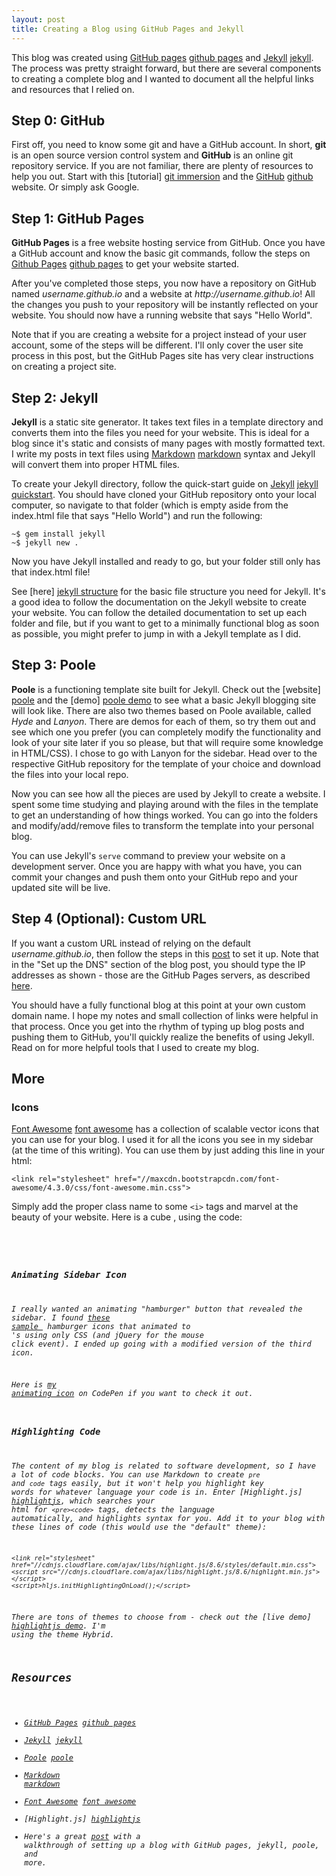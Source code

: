 ```yaml
---
layout: post
title: Creating a Blog using GitHub Pages and Jekyll
---
```


<!-- links -->
[github]: https://github.com
[github pages]: https://pages.github.com

[git immersion]: http://gitimmersion.com

[jekyll]: http://jekyllrb.com
[jekyll quickstart]: http://jekyllrb.com/docs/quickstart/
[jekyll structure]: http://jekyllrb.com/docs/structure/

[poole]: http://getpoole.com
[poole demo]: http://demo.getpoole.com

[markdown]: http://daringfireball.net/projects/markdown/

[font awesome]: http://fontawesome.io

[highlightjs]: https://highlightjs.org/
[highlightjs demo]: https://highlightjs.org/static/demo/

<!-- post -->

This blog was created using [GitHub pages] [github pages] and [Jekyll] [jekyll]. The process was pretty straight forward, but there are several components to creating a complete blog and I wanted to document all the helpful links and resources that I relied on.

## Step 0: GitHub ##

First off, you need to know some git and have a GitHub account. In short, **git** is an open source version control system and **GitHub** is an online git repository service. If you are not familiar, there are plenty of resources to help you out. Start with this [tutorial] [git immersion] and the [GitHub] [github] website. Or simply ask Google.

## Step 1: GitHub Pages ##

**GitHub Pages** is a free website hosting service from GitHub. Once you have a GitHub account and know the basic git commands, follow the steps on [Github Pages] [github pages] to get your website started.

After you've completed those steps, you now have a repository on GitHub named _username.github.io_ and a website at _http:&#x2F;&#x2F;username.github.io_! All the changes you push to your repository will be instantly reflected on your website. You should now have a running website that says "Hello World".

Note that if you are creating a website for a project instead of your user account, some of the steps will be different. I'll only cover the user site process in this post, but the GitHub Pages site has very clear instructions on creating a project site.

## Step 2: Jekyll ##

**Jekyll** is a static site generator. It takes text files in a template directory and converts them into the files you need for your website. This is ideal for a blog since it's static and consists of many pages with mostly formatted text. I write my posts in text files using [Markdown] [markdown] syntax and Jekyll will convert them into proper HTML files.

To create your Jekyll directory, follow the quick-start guide on [Jekyll] [jekyll quickstart]. You should have cloned your GitHub repository onto your local computer, so navigate to that folder (which is empty aside from the index.html file that says "Hello World") and run the following:

    ~$ gem install jekyll
    ~$ jekyll new .

Now you have Jekyll installed and ready to go, but your folder still only has that index.html file!

See [here] [jekyll structure] for the basic file structure you need for Jekyll. It's a good idea to follow the documentation on the Jekyll website to create your website. You can follow the detailed documentation to set up each folder and file, but if you want to get to a minimally functional blog as soon as possible, you might prefer to jump in with a Jekyll template as I did.

## Step 3: Poole ##

**Poole** is a functioning template site built for Jekyll. Check out the [website] [poole] and the [demo] [poole demo] to see what a basic Jekyll blogging site will look like. There are also two themes based on Poole available, called _Hyde_ and _Lanyon_. There are demos for each of them, so try them out and see which one you prefer (you can completely modify the functionality and look of your site later if you so please, but that will require some knowledge in HTML/CSS). I chose to go with Lanyon for the sidebar. Head over to the respective GitHub repository for the template of your choice and download the files into your local repo.

Now you can see how all the pieces are used by Jekyll to create a website. I spent some time studying and playing around with the files in the template to get an understanding of how things worked. You can go into the folders and modify/add/remove files to transform the template into your personal blog.

You can use Jekyll's `serve` command to preview your website on a development server. Once you are happy with what you have, you can commit your changes and push them onto your GitHub repo and your updated site will be live.

## Step 4 (Optional): Custom URL ##

If you want a custom URL instead of relying on the default _username.github.io_, then follow the steps in this [post](http://davidensinger.com/2013/03/setting-the-dns-for-github-pages-on-namecheap/) to set it up. Note that in the "Set up the DNS" section of the blog post, you should type the IP addresses as shown - those are the GitHub Pages servers, as described [here](https://help.github.com/articles/tips-for-configuring-an-a-record-with-your-dns-provider/).

You should have a fully functional blog at this point at your own custom domain name. I hope my notes and small collection of links were helpful in that process. Once you get into the rhythm of typing up blog posts and pushing them to GitHub, you'll quickly realize the benefits of using Jekyll. Read on for more helpful tools that I used to create my blog.

## More ##

### Icons ###

[Font Awesome] [font awesome] has a collection of scalable vector icons that you can use for your blog. I used it for all the icons you see in my sidebar (at the time of this writing). You can use them by just adding this line in your html:

    <link rel="stylesheet" href="//maxcdn.bootstrapcdn.com/font-awesome/4.3.0/css/font-awesome.min.css">

Simply add the proper class name to some `<i>` tags and marvel at the beauty of your website. Here is a cube <i class="fa fa-cube"></i>, using the code:

<pre><code><i class="fa fa-cube"&gt;</i&gt;</code></pre>

### Animating Sidebar Icon ###

I really wanted an animating "hamburger" button that revealed the sidebar. I found [these sample ](http://codepen.io/designcouch/pen/Atyop) hamburger icons that animated to <i class="fa fa-remove"></i>'s using only CSS (and jQuery for the mouse click event). I ended up going with a modified version of the third icon.

Here is [my animating icon](http://codepen.io/wezleytsai/pen/QbqbVa) on CodePen if you want to check it out.

### Highlighting Code ###

The content of my blog is related to software development, so I have a lot of code blocks. You can use Markdown to create `pre` and `code` tags easily, but it won't help you highlight key words for whatever language your code is in. Enter [Highlight.js] [highlightjs], which searches your html for `<pre><code>` tags, detects the language automatically, and highlights syntax for you. Add it to your blog with these lines of code (this would use the "default" theme):

    <link rel="stylesheet" href="//cdnjs.cloudflare.com/ajax/libs/highlight.js/8.6/styles/default.min.css">
    <script src="//cdnjs.cloudflare.com/ajax/libs/highlight.js/8.6/highlight.min.js"></script>
    <script>hljs.initHighlightingOnLoad();</script>

There are tons of themes to choose from - check out the [live demo] [highlightjs demo]. I'm using the theme _Hybrid_.

## Resources ##

- [GitHub Pages] [github pages]
- [Jekyll] [jekyll]
- [Poole] [poole]
- [Markdown] [markdown]
- [Font Awesome] [font awesome]
- [Highlight.js] [highlightjs]
- Here's a great [post](http://joshualande.com/jekyll-github-pages-poole/) with a walkthrough of setting up a blog with GitHub pages, jekyll, poole, and more.
